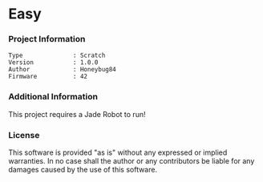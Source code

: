 Easy
================



### Project Information
```
Type              : Scratch
Version           : 1.0.0
Author            : Honeybug84
Firmware          : 42
```

### Additional Information
This project requires a Jade Robot to run!

### License
This software is provided "as is" without any expressed or implied warranties.  In no case shall the author or any contributors be liable for any damages caused by the use of this software.

